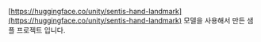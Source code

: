 [https://huggingface.co/unity/sentis-hand-landmark](https://huggingface.co/unity/sentis-hand-landmark) 모델을 사용해서 만든 샘플 프로젝트 입니다.
